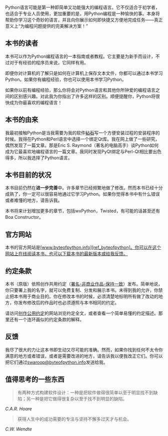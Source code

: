 Python语言可能是第一种即简单又功能强大的编程语言。它不仅适合于初学者，也适合于专业人员使用，更加重要的是，用Python编程是一种愉快的事。本身将帮助你学习这个奇妙的语言，并且向你展示如何即快捷又方便地完成任务——真正意义上“为编程问题提供的完美解决方案！”

## 本书的读者
本书可以作为Python编程语言的一本指南或者教程。它主要是为新手而设计，不过对于有经验的程序员来说，它同样有用。

即便你对计算机的了解只是如何在计算机上保存文本文件，你都可以通过本书学习Python。如果你有编程经验，你也可以使用本书学习Python。

如果你以前有编程经验，那么你将会对Python语言和其他你所钟爱的编程语言之间的区别感兴趣。对此我为你指出了许多这样的区别。顺便提醒你，Python将很快成为你最喜欢的编程语言！

## 本书的由来
我最初接触Python是当我需要为我的软件<del>[钻石][ref_1]</del>写一个方便安装过程的安装程序的时候。我得在Python和Perl语言中选择一个绑定Qt库。我在网上做了一些研究，偶然发现了一篇文章。那是Eric S. Raymond（著名的电脑高手）谈Python如何成为它最喜欢地编程语言的一篇文章。我同时发现PyQt绑定与Perl-Qt相比要出色得多，所以我选择了Python语言。

## 本书目前的状况
本书目前仍然在**进一步完善**中。许多章节已经频繁地做了修改。然而本书已经十分成熟了，你一定可以很容易地通过它学习Python。如果你觉得本书中有什么错误或者难懂的地方，请告诉我。

本书将来计划增加更多的章节，包括wxPython，Twisted，有可能的话甚至还有Boa Constructor。

## 官方网站
本书的官方网站是[www.byteofpython.info][ref_byteofpython]。你可以在这个网站上在线阅读本书，也可以下载本书的最新版本或给我反馈。

## 约定条款
本书（原版）依照创作共用约定（[署名-非商业作品-保持一致][ref_BY_ND_NC]）发布。简单地说，你只要署上我的名字，就可以免费复制、分发和展示本书。未得到我的允许，你禁止把本书用于商业目的。你在修改本书的时候，必须清楚地标明所有做了改动的地方，你发布修改后的作品时也必须遵照与本书相同的约定。

请访问[创作公用约定][ref_BY_NC_SA]的网站浏览约定全文，或者查看一个简单易懂的约定描述。那里还有一个连环画似的约定条款的解释。

## 反馈
我尽了很大的力让这本书即生动又尽可能的准确。然而，如果你找到任何不太令你满意的地方或者错误，或者是需要改进的地方，请告诉我以便我改正它们。你可以把它们通过[swaroop@byteofpython.info][ref_mail]发送给我。

## 值得思考的一些东西
>有两种方式构建软件设计：一种是把软件做得很简单以至于明显找不到缺陷；另一种是把它做得很复杂以至于找不到明显的缺陷。

*C.A.R. Hoare*

>获得人生中的成功需要的专注与坚持不懈多过天才与机会。

*C.W. Wendte*

[ref_1]: http://www.g2swaroop.net/software/
[ref_byteofpython]: http://www.byteofpython.info/
[ref_BY_ND_NC]: http://www.creativecommons.org/licenses/by-nd-nc/1.0/deed.zh
[ref_BY_NC_SA]: http://creativecommons.org/licenses/by-nc-sa/2.0/
[ref_mail]: mailto:swaroop@byteofpython.info

<!--- 这个链接已经失效 [2013-04-16 15:59] --->
